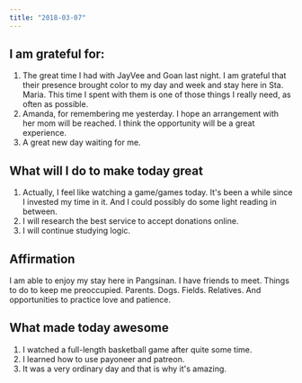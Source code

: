 ```yaml
---
title: "2018-03-07"
---
```

## I am grateful for:
1. The great time I had with JayVee and Goan last night. I am grateful that their presence brought color to my day and week and stay here in Sta. Maria. This time I spent with them is one of those things I really need, as often as possible.
2.  Amanda, for remembering me yesterday. I hope an arrangement with her mom will be reached. I think the opportunity will be a great experience.
3.  A great new day waiting for me.

## What will I do to make today great

1.  Actually, I feel like watching a game/games today. It's been a while since I invested my time in it. And I could possibly do some light reading in between.
2.  I will research the best service to accept donations online.
3.  I will continue studying logic.

## Affirmation

I am able to enjoy my stay here in Pangsinan. I have friends to meet. Things to do to keep me preoccupied. Parents. Dogs. Fields. Relatives. And opportunities to practice love and patience.

## What made today awesome

1.  I watched a full-length basketball game after quite some time.
2.  I learned how to use payoneer and patreon.
3.  It was a very ordinary day and that is why it's amazing.